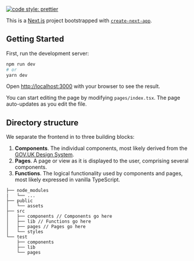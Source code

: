 [![code style: prettier](https://img.shields.io/badge/code_style-prettier-ff69b4.svg?style=flat-square)](https://github.com/prettier/prettier)

This is a [Next.js](https://nextjs.org/) project bootstrapped with [`create-next-app`](https://github.com/vercel/next.js/tree/canary/packages/create-next-app).

## Getting Started

First, run the development server:

```bash
npm run dev
# or
yarn dev
```

Open [http://localhost:3000](http://localhost:3000) with your browser to see the result.

You can start editing the page by modifying `pages/index.tsx`. The page auto-updates as you edit the file.

## Directory structure

We separate the frontend in to three building blocks:

1.  **Components**.  The individual components, most likely derived from the [GOV.UK Design System](https://design-system.service.gov.uk/components/).
2.  **Pages**.  A page or view as it is displayed to the user, comprising several components.
3.  **Functions**.  The logical functionality used by components and pages, most likely expressed in vanilla TypeScript.

```
├── node_modules
|   └── ...
├── public
│   └── assets 
├── src
│   ├── components // Components go here
│   ├── lib // Functions go here
│   ├── pages // Pages go here
│   └── styles
└── test
    ├── components
    ├── lib 
    └── pages
```
